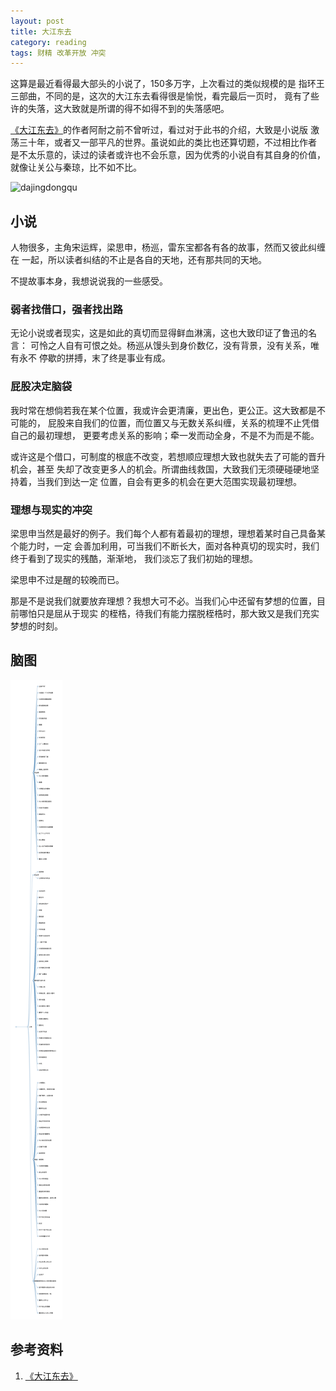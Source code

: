 ```yaml
---
layout: post
title: 大江东去
category: reading
tags: 财精 改革开放 冲突
---
```


这算是最近看得最大部头的小说了，150多万字，上次看过的类似规模的是
指环王三部曲，不同的是，这次的大江东去看得很是愉悦，看完最后一页时，
竟有了些许的失落，这大致就是所谓的得不如得不到的失落感吧。

[《大江东去》][《大江东去》]的作者阿耐之前不曾听过，看过对于此书的介绍，大致是小说版
激荡三十年，或者又一部平凡的世界。虽说如此的类比也还算切题，不过相比作者
是不太乐意的，读过的读者或许也不会乐意，因为优秀的小说自有其自身的价值，
就像让关公与秦琼，比不如不比。

![dajingdongqu](/assets/images/dajingdongqu.jpg)

## 小说

人物很多，主角宋运辉，梁思申，杨巡，雷东宝都各有各的故事，然而又彼此纠缠在
一起，所以读者纠结的不止是各自的天地，还有那共同的天地。

不提故事本身，我想说说我的一些感受。

### 弱者找借口，强者找出路

无论小说或者现实，这是如此的真切而显得鲜血淋漓，这也大致印证了鲁迅的名言：
可怜之人自有可恨之处。杨巡从馒头到身价数亿，没有背景，没有关系，唯有永不
停歇的拼搏，末了终是事业有成。

### 屁股决定脑袋

我时常在想倘若我在某个位置，我或许会更清廉，更出色，更公正。这大致都是不可能的，
屁股来自我们的位置，而位置又与无数关系纠缠，关系的梳理不止凭借自己的最初理想，
更要考虑关系的影响；牵一发而动全身，不是不为而是不能。

或许这是个借口，可制度的根底不改变，若想顺应理想大致也就失去了可能的晋升机会，甚至
失却了改变更多人的机会。所谓曲线救国，大致我们无须硬碰硬地坚持着，当我们到达一定
位置，自会有更多的机会在更大范围实现最初理想。

### 理想与现实的冲突

梁思申当然是最好的例子。我们每个人都有着最初的理想，理想着某时自己具备某个能力时，一定
会善加利用，可当我们不断长大，面对各种真切的现实时，我们终于看到了现实的残酷，渐渐地，
我们淡忘了我们初始的理想。

梁思申不过是醒的较晚而已。

那是不是说我们就要放弃理想？我想大可不必。当我们心中还留有梦想的位置，目前哪怕只是屈从于现实
的桎梏，待我们有能力摆脱桎梏时，那大致又是我们充实梦想的时刻。

## 脑图


![dajingdongqu](/assets/images/djdq.png)


## 参考资料
1. [《大江东去》][《大江东去》]


[《大江东去》]: http://book.douban.com/subject/25918895/


